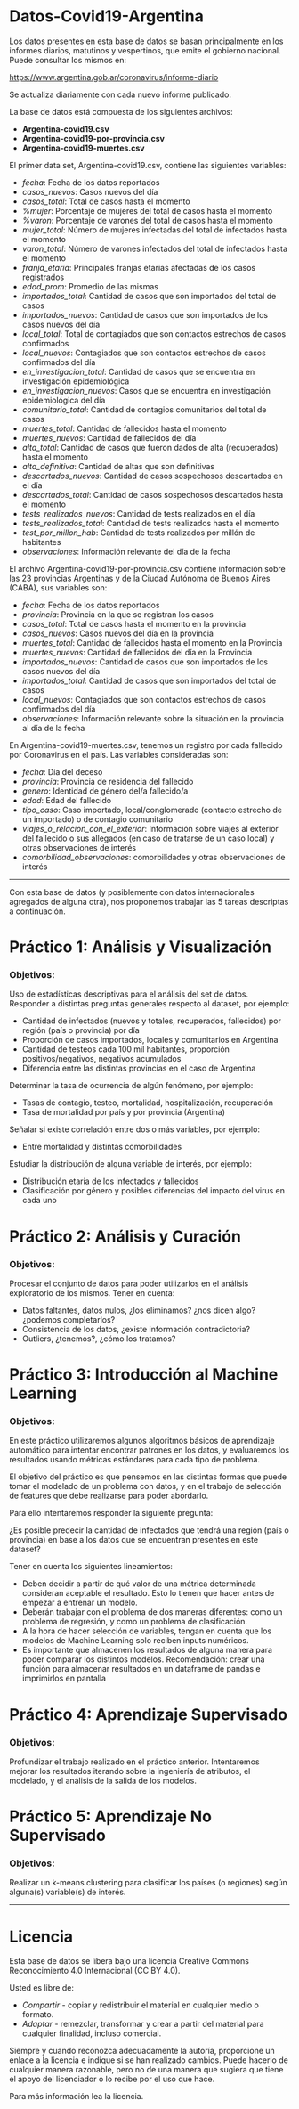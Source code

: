 # Datos-Covid19-Argentina

Los datos presentes en esta base de datos se basan principalmente en los 
informes diarios, matutinos y vespertinos, que emite el gobierno nacional.
Puede consultar los mismos en:

https://www.argentina.gob.ar/coronavirus/informe-diario

Se actualiza diariamente con cada nuevo informe publicado.

La base de datos está compuesta de los siguientes archivos:

+ **Argentina-covid19.csv**
+ **Argentina-covid19-por-provincia.csv**
+ **Argentina-covid19-muertes.csv**

El primer data set, Argentina-covid19.csv, contiene las siguientes variables:

+ *fecha*: Fecha de los datos reportados
+ *casos_nuevos*: Casos nuevos del día
+ *casos_total*: Total de casos hasta el momento	
+ *%mujer*:	Porcentaje de mujeres del total de casos hasta el momento
+ *%varon*:	Porcentaje de varones del total de casos hasta el momento
+ *mujer_total*: Número de mujeres infectadas del total de infectados hasta el momento
+ *varon_total*: Número de varones infectados del total de infectados hasta el momento
+ *franja_etaria*: Principales franjas etarias afectadas de los casos registrados
+ *edad_prom*: Promedio de las mismas
+ *importados_total*: Cantidad de casos que son importados del total de casos
+ *importados_nuevos*: Cantidad de casos que son importados de los casos nuevos del día	
+ *local_total*: Total de contagiados que son contactos estrechos de casos confirmados
+ *local_nuevos*: Contagiados que son contactos estrechos de casos confirmados del día
+ *en_investigacion_total*:	Cantidad de casos que se encuentra en investigación epidemiológica
+ *en_investigacion_nuevos*: Casos que se encuentra en investigación epidemiológica del día
+ *comunitario_total*: Cantidad de contagios comunitarios del total de casos
+ *muertes_total*: Cantidad de fallecidos hasta el momento
+ *muertes_nuevos*:	Cantidad de fallecidos del día
+ *alta_total*:	Cantidad de casos que fueron dados de alta (recuperados) hasta el momento
+ *alta_definitiva*: Cantidad de altas que son definitivas
+ *descartados_nuevos*:	Cantidad de casos sospechosos descartados en el día
+ *descartados_total*: Cantidad de casos sospechosos descartados hasta el momento
+ *tests_realizados_nuevos*: Cantidad de tests realizados en el día
+ *tests_realizados_total*:	Cantidad de tests realizados hasta el momento
+ *test_por_millon_hab*: Cantidad de tests realizados por millón de habitantes
+ *observaciones*: Información relevante del día de la fecha

El archivo Argentina-covid19-por-provincia.csv contiene información 
sobre las 23 provincias Argentinas y de la Ciudad Autónoma de Buenos Aires (CABA),
sus variables son:

+ *fecha*: Fecha de los datos reportados
+ *provincia*: Provincia en la que se registran los casos
+ *casos_total*: Total de casos hasta el momento en la provincia
+ *casos_nuevos*: Casos nuevos del día en la provincia
+ *muertes_total*: Cantidad de fallecidos hasta el momento en la Provincia
+ *muertes_nuevos*:	Cantidad de fallecidos del día en la Provincia
+ *importados_nuevos*: Cantidad de casos que son importados de los casos nuevos del día
+ *importados_total*: Cantidad de casos que son importados del total de casos
+ *local_nuevos*: Contagiados que son contactos estrechos de casos confirmados del día
+ *observaciones*: Información relevante sobre la situación en la provincia al día de la fecha 

En Argentina-covid19-muertes.csv, tenemos un registro por cada fallecido por Coronavirus en el país.
Las variables consideradas son:

+ *fecha*: Día del deceso 
+ *provincia*: Provincia de residencia del fallecido	
+ *genero*:	Identidad de género del/a fallecido/a
+ *edad*: Edad del fallecido	
+ *tipo_caso*: Caso importado, local/conglomerado (contacto estrecho de un importado) o de contagio comunitario
+ *viajes_o_relacion_con_el_exterior*: Información sobre viajes al exterior 
del fallecido o sus allegados (en caso de tratarse de un caso local) y otras observaciones de interés
+ *comorbilidad_observaciones*: comorbilidades y otras observaciones de interés

________________________________________________________________________________

Con esta base de datos (y posiblemente con datos internacionales agregados de alguna otra),
nos proponemos trabajar las 5 tareas descriptas a continuación.

# Práctico 1: Análisis y Visualización

### Objetivos: 
Uso de estadísticas descriptivas para el análisis del set de datos. 
Responder a distintas preguntas generales respecto al dataset, por ejemplo:

+ Cantidad de infectados (nuevos y totales, recuperados, fallecidos) por región (país o provincia) por día
+ Proporción de casos importados, locales y comunitarios en Argentina
+ Cantidad de testeos cada 100 mil habitantes, proporción positivos/negativos, negativos acumulados
+ Diferencia entre las distintas provincias en el caso de Argentina

Determinar la tasa de ocurrencia de algún fenómeno, por ejemplo:

+ Tasas de contagio, testeo, mortalidad, hospitalización, recuperación
+ Tasa de mortalidad por país y por provincia (Argentina)

Señalar si existe correlación entre dos o más variables, por ejemplo:
+ Entre mortalidad y distintas comorbilidades

Estudiar la distribución de alguna variable de interés, por ejemplo:
+ Distribución etaria de los infectados y fallecidos
+ Clasificación por género y posibles diferencias del impacto del virus en cada uno

# Práctico 2: Análisis y Curación

### Objetivos: 

Procesar el conjunto de datos para poder utilizarlos en el análisis exploratorio de los mismos. Tener en cuenta:

+ Datos faltantes, datos nulos, ¿los eliminamos? ¿nos dicen algo? ¿podemos completarlos?
+ Consistencia de los datos, ¿existe información contradictoria?
+ Outliers, ¿tenemos?, ¿cómo los tratamos?

# Práctico 3: Introducción al Machine Learning

### Objetivos:
En este práctico utilizaremos algunos algoritmos básicos de aprendizaje automático para intentar encontrar patrones en los datos, y evaluaremos los resultados usando métricas estándares para cada tipo de problema.

El objetivo del práctico es que pensemos en las distintas formas que puede tomar el modelado de un problema con datos, y en el trabajo de selección de features que debe realizarse para poder abordarlo.

Para ello intentaremos responder la siguiente pregunta:

¿Es posible predecir la cantidad de infectados que tendrá una región (país o provincia) en base a los datos que se 
encuentran presentes en este dataset?

Tener en cuenta los siguientes lineamientos: 

+ Deben decidir a partir de qué valor de una métrica determinada consideran aceptable el resultado. Esto lo tienen que hacer antes de empezar a entrenar un modelo.
+ Deberán trabajar con el problema de dos maneras diferentes: como un problema de regresión, y como un problema de clasificación.
+ A la hora de hacer selección de variables, tengan en cuenta que los modelos de Machine Learning solo reciben inputs numéricos.
+ Es importante que almacenen los resultados de alguna manera para poder comparar los distintos modelos. Recomendación: crear una función para almacenar resultados en un dataframe de pandas e imprimirlos en pantalla

# Práctico 4: Aprendizaje Supervisado

### Objetivos:

Profundizar el trabajo realizado en el práctico anterior. Intentaremos mejorar los resultados iterando sobre la ingeniería de atributos, el modelado, y el análisis de la salida de los modelos.

# Práctico 5: Aprendizaje No Supervisado

### Objetivos:
Realizar un k-means clustering para clasificar los países (o regiones) según alguna(s) variable(s) de interés.



________________________________________________________________________________

# Licencia

Esta base de datos se libera bajo una licencia Creative Commons Reconocimiento
4.0 Internacional (CC BY 4.0).

Usted es libre de:

+ *Compartir* - copiar y redistribuir el material en cualquier medio o formato.
+ *Adaptar* - remezclar, transformar y crear a partir del material para
  cualquier finalidad, incluso comercial.

Siempre y cuando reconozca adecuadamente la autoría, proporcione un enlace a la
licencia e indique si se han realizado cambios. Puede hacerlo de cualquier
manera razonable, pero no de una manera que sugiera que tiene el apoyo del
licenciador o lo recibe por el uso que hace.

Para más información lea la licencia.
